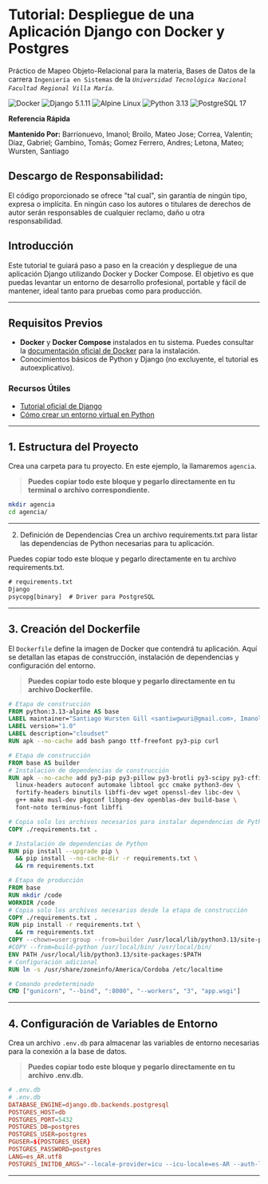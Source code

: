 # Tutorial: Despliegue de una Aplicación Django con Docker y Postgres
Práctico de Mapeo Objeto-Relacional para la materia, Bases de Datos de la carrera `Ingeniería en Sistemas` de la *`Universidad Tecnológica Nacional`* *`Facultad Regional Villa María`*.

![Docker](https://img.shields.io/badge/Docker-2496ED?style=for-the-badge&logo=docker&logoColor=white)
![Django 5.1.11](https://img.shields.io/badge/Django%205.1.11-092E20?style=for-the-badge&logo=django&logoColor=white)
![Alpine Linux](https://img.shields.io/badge/Alpine_Linux-0D597F?style=for-the-badge&logo=alpine-linux&logoColor=white)
![Python 3.13](https://img.shields.io/badge/Python%203.13-3776AB?style=for-the-badge&logo=python&logoColor=white)
![PostgreSQL 17](https://img.shields.io/badge/PostgreSQL%2017-336791?style=for-the-badge&logo=postgresql&logoColor=white)

**Referencia Rápida**

**Mantenido Por:** Barrionuevo, Imanol; Broilo, Mateo Jose; Correa, Valentin; Díaz, Gabriel; Gambino, Tomás; Gomez Ferrero, Andres; Letona, Mateo; Wursten, Santiago

## **Descargo de Responsabilidad:**
El código proporcionado se ofrece "tal cual", sin garantía de ningún tipo, expresa o implícita. En ningún caso los autores o titulares de derechos de autor serán responsables de cualquier reclamo, daño u otra responsabilidad.

## Introducción
Este tutorial te guiará paso a paso en la creación y despliegue de una aplicación Django utilizando Docker y Docker Compose. El objetivo es que puedas levantar un entorno de desarrollo profesional, portable y fácil de mantener, ideal tanto para pruebas como para producción.

---

## Requisitos Previos
- **Docker** y **Docker Compose** instalados en tu sistema. Puedes consultar la [documentación oficial de Docker](https://docs.docker.com/get-docker/) para la instalación.
- Conocimientos básicos de Python y Django (no excluyente, el tutorial es autoexplicativo).

### Recursos Útiles
- [Tutorial oficial de Django](https://docs.djangoproject.com/en/2.0/intro/tutorial01/)
- [Cómo crear un entorno virtual en Python](https://docs.djangoproject.com/en/2.0/intro/contributing/)

---
## 1. Estructura del Proyecto
Crea una carpeta para tu proyecto. En este ejemplo, la llamaremos `agencia`.

> **Puedes copiar todo este bloque y pegarlo directamente en tu terminal o archivo correspondiente.**
```sh
mkdir agencia
cd agencia/
```
---
2. Definición de Dependencias
Crea un archivo requirements.txt para listar las dependencias de Python necesarias para tu aplicación.

Puedes copiar todo este bloque y pegarlo directamente en tu archivo requirements.txt.
```txt
# requirements.txt
Django
psycopg[binary]  # Driver para PostgreSQL
```
---
## 3. Creación del Dockerfile
El `Dockerfile` define la imagen de Docker que contendrá tu aplicación. Aquí se detallan las etapas de construcción, instalación de dependencias y configuración del entorno.

> **Puedes copiar todo este bloque y pegarlo directamente en tu archivo Dockerfile.**
```dockerfile
# Etapa de construcción
FROM python:3.13-alpine AS base
LABEL maintainer="Santiago Wursten Gill <santiwgwuri@gmail.com>, Imanol Barrionuevo <barrionuevoimanol@gmail.com>"
LABEL version="1.0"
LABEL description="cloudset"
RUN apk --no-cache add bash pango ttf-freefont py3-pip curl

# Etapa de construcción
FROM base AS builder
# Instalación de dependencias de construcción
RUN apk --no-cache add py3-pip py3-pillow py3-brotli py3-scipy py3-cffi \
  linux-headers autoconf automake libtool gcc cmake python3-dev \
  fortify-headers binutils libffi-dev wget openssl-dev libc-dev \
  g++ make musl-dev pkgconf libpng-dev openblas-dev build-base \
  font-noto terminus-font libffi

# Copia solo los archivos necesarios para instalar dependencias de Python
COPY ./requirements.txt .

# Instalación de dependencias de Python
RUN pip install --upgrade pip \
  && pip install --no-cache-dir -r requirements.txt \
  && rm requirements.txt

# Etapa de producción
FROM base
RUN mkdir /code
WORKDIR /code
# Copia solo los archivos necesarios desde la etapa de construcción
COPY ./requirements.txt .
RUN pip install -r requirements.txt \
  && rm requirements.txt
COPY --chown=user:group --from=builder /usr/local/lib/python3.13/site-packages /usr/local/lib/python3.12/site-packages 
#COPY --from=build-python /usr/local/bin/ /usr/local/bin/
ENV PATH /usr/local/lib/python3.13/site-packages:$PATH
# Configuración adicional
RUN ln -s /usr/share/zoneinfo/America/Cordoba /etc/localtime

# Comando predeterminado
CMD ["gunicorn", "--bind", ":8000", "--workers", "3", "app.wsgi"]

```

---
## 4. Configuración de Variables de Entorno
Crea un archivo `.env.db` para almacenar las variables de entorno necesarias para la conexión a la base de datos.

> **Puedes copiar todo este bloque y pegarlo directamente en tu archivo .env.db.**
```conf
# .env.db
# .env.db
DATABASE_ENGINE=django.db.backends.postgresql
POSTGRES_HOST=db
POSTGRES_PORT=5432
POSTGRES_DB=postgres
POSTGRES_USER=postgres
PGUSER=${POSTGRES_USER}
POSTGRES_PASSWORD=postgres
LANG=es_AR.utf8
POSTGRES_INITDB_ARGS="--locale-provider=icu --icu-locale=es-AR --auth-local=trust"
```

---
